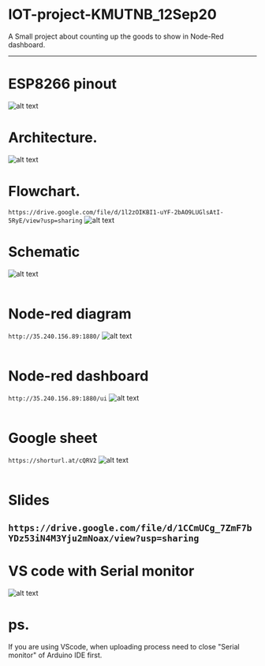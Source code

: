 # IOT-project-KMUTNB_12Sep20
A Small project about counting up the goods to show in Node-Red dashboard.

---
# ESP8266 pinout
![alt text](https://github.com/atthana/IOT-project-KMUTNB_12Sep20/blob/master/Photos/ESP8266-pinout.png?raw=true)

# Architecture.
![alt text](https://github.com/atthana/IOT-project-KMUTNB_12Sep20/blob/dev-esp8266/Photos/architect.jpg?raw=true)


# Flowchart.
`https://drive.google.com/file/d/1l2zOIKBI1-uYF-2bAO9LUGlsAtI-5RyE/view?usp=sharing`
![alt text](https://github.com/atthana/IOT-project-KMUTNB_12Sep20/blob/dev-esp8266-connect-nodered-PNun/Photos/flowchart.png?raw=true)

# Schematic
![alt text](https://github.com/atthana/IOT-project-KMUTNB_12Sep20/blob/dev-esp8266-connect-nodered-PNun/Photos/iot-countup3_no_clear_btn.png?raw=true)<br><br>

# Node-red diagram
`http://35.240.156.89:1880/`
![alt text](https://github.com/atthana/IOT-project-KMUTNB_12Sep20/blob/dev-esp8266-connect-nodered-PNun/Photos/nodered_diagram.jpg?raw=true)<br><br>

# Node-red dashboard
`http://35.240.156.89:1880/ui`
![alt text](https://github.com/atthana/IOT-project-KMUTNB_12Sep20/blob/dev-esp8266-connect-nodered-PNun/Photos/nodered_dashboard.jpg?raw=true)<br><br>

# Google sheet
`https://shorturl.at/cQRV2`
![alt text](https://github.com/atthana/IOT-project-KMUTNB_12Sep20/blob/dev-esp8266-connect-nodered-PNun/Photos/google_sheet.jpg?raw=true)<br><br>


# Slides
<!-- `https://drive.google.com/file/d/1H7SZNtp1VZVn1jjtKr9EnoXbGGBRhRMS/view?usp=sharing`<br> -->
`https://drive.google.com/file/d/1CCmUCg_7ZmF7bYDz53iN4M3Yju2mNoax/view?usp=sharing`
---
# VS code with Serial monitor
![alt text](https://github.com/atthana/IOT-project-KMUTNB_12Sep20/blob/dev-esp8266/Photos/vscode-serialmonitor.jpg?raw=true)

# ps.
If you are using VScode, when uploading process need to close "Serial monitor" of Arduino IDE first.
